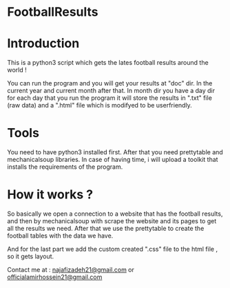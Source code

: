 # FootballResults

# Introduction
This is a python3 script which gets the lates football results around the world !

You can run the program and you will get your results at "doc" dir. In the current year and current month after that. In month dir you have a day dir
for each day that you run the program it will store the results in ".txt" file (raw data) and a ".html" file which is modifyed to be userfriendly.

# Tools
You need to have python3 installed first. After that you need prettytable and mechanicalsoup libraries. In case of having time, i will upload a toolkit that
installs the requirements of the program.

# How it works ?
So basically we open a connection to a website that has the football results, and then by mechanicalsoup with scrape the website and its pages
to get all the results we need. After that we use the prettytable to create the football tables with the data we have.

And for the last part we add the custom created ".css" file to the html file , so it gets layout.


Contact me at : najafizadeh21@gmail.com or officialamirhossein21@gmail.com
